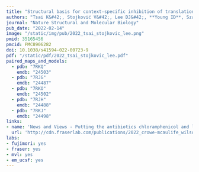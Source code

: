```yaml
---
title: "Structural basis for context-specific inhibition of translation by oxazolidinone antibiotics."
authors: "Tsai K&#42;, Stojković V&#42;, Lee DJ&#42;, **Young ID**, Szal T, Vazquez-Laslop N, Mankin AS, Fraser JS, Fujimori DG."
journal: "Nature Structural and Molecular Biology"
pub_date: "2022-02-14"
image: "/static/img/pub/2022_tsai_stojkovic_lee.png"
pmid: 35165456
pmcid: PMC8906282
doi: 10.1038/s41594-022-00723-9
pdf: "/static/pdf/2022_tsai_stojkovic_lee.pdf"
paired_maps_and_models:
  - pdb: "7RKQ"
    emdb: "24503"
  - pdb: "7RJG"
    emdb: "24487"
  - pdb: "7RKO"
    emdb: "24502"
  - pdb: "7RJH"
    emdb: "24488"
  - pdb: "7RKJ"
    emdb: "24498"
links:
- name: 'News and Views - Putting the antibiotics chloramphenicol and linezolid into context'
  url: 'http://cdn.fraserlab.com/publications/2022_crowe-mcaulife_wilson.pdf'
labs:
- fujimori: yes
- fraser: yes
- mvl: yes
- em_ucsf: yes
---
```

